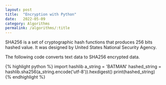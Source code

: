 ```yaml
---
layout: post
title:  "Encryption with Python"
date:   2022-05-09
category: Algorithms
permalink: /algorithms/:title
---
```


SHA256 is a set of cryptographic hash functions that produces 256 bits hashed value. It was designed by United States National Security Agency.  

The following code converts text data to SHA256 encrypted data.

{% highlight python %}
import hashlib
a_string = 'BATMAN'
hashed_string = hashlib.sha256(a_string.encode('utf-8')).hexdigest()
print(hashed_string)
{% endhighlight %}